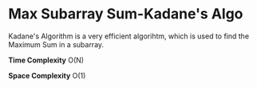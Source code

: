 # Max Subarray Sum-Kadane's Algo

Kadane's Algorithm is a very efficient algorihtm, which is used to find the Maximum Sum in a subarray.

**Time Complexity** O(N)

**Space Complexity** O(1)
